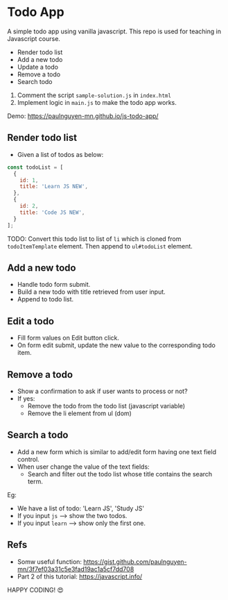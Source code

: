# Todo App

A simple todo app using vanilla javascript. This repo is used for teaching in Javascript course.

- Render todo list 
- Add a new todo 
- Update a todo 
- Remove a todo 
- Search todo 


1. Comment the script `sample-solution.js` in `index.html`
2. Implement logic in `main.js` to make the todo app works.

Demo: https://paulnguyen-mn.github.io/js-todo-app/

## Render todo list 

- Given a list of todos as below:

```js
const todoList = [
  {
    id: 1,
    title: 'Learn JS NEW',
  },
  {
    id: 2,
    title: 'Code JS NEW',
  }
];
```

TODO: Convert this todo list to list of `li` which is cloned from `todoItemTemplate` element. Then append to `ul#todoList` element.

## Add a new todo 

- Handle todo form submit.
- Build a new todo with title retrieved from user input.
- Append to todo list.

## Edit a todo 

- Fill form values on Edit button click.
- On form edit submit, update the new value to the corresponding todo item.

## Remove a todo 

- Show a confirmation to ask if user wants to process or not?
- If yes:
  - Remove the todo from the todo list (javascript variable)
  - Remove the li element from ul (dom)


## Search a todo

- Add a new form which is similar to add/edit form having one text field control.
- When user change the value of the text fields:
  - Search and filter out the todo list whose title contains the search term.

Eg: 
- We have a list of todo: 'Learn JS', 'Study JS'
- If you input `js` --> show the two todos.
- If you input `learn` --> show only the first one.


## Refs 

- Somw useful function: https://gist.github.com/paulnguyen-mn/3f7ef03a31c5e3fad19ac1a5cf7dd708
- Part 2 of this tutorial: https://javascript.info/


HAPPY CODING! :heart_eyes:
